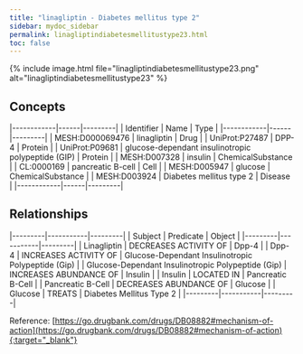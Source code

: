 ```yaml
---
title: "linagliptin - Diabetes mellitus type 2"
sidebar: mydoc_sidebar
permalink: linagliptindiabetesmellitustype23.html
toc: false 
---
```


{% include image.html file="linagliptindiabetesmellitustype23.png" alt="linagliptindiabetesmellitustype23" %}

## Concepts

|------------|------|---------|
| Identifier | Name | Type    |
|------------|------|---------|
| MESH:D000069476 | linagliptin | Drug |
| UniProt:P27487 | DPP-4 | Protein |
| UniProt:P09681 | glucose-dependant insulinotropic polypeptide (GIP) | Protein |
| MESH:D007328 | insulin | ChemicalSubstance |
| CL:0000169 | pancreatic B-cell | Cell |
| MESH:D005947 | glucose | ChemicalSubstance |
| MESH:D003924 | Diabetes mellitus type 2 | Disease |
|------------|------|---------|

## Relationships

|---------|-----------|---------|
| Subject | Predicate | Object  |
|---------|-----------|---------|
| Linagliptin | DECREASES ACTIVITY OF | Dpp-4 |
| Dpp-4 | INCREASES ACTIVITY OF | Glucose-Dependant Insulinotropic Polypeptide (Gip) |
| Glucose-Dependant Insulinotropic Polypeptide (Gip) | INCREASES ABUNDANCE OF | Insulin |
| Insulin | LOCATED IN | Pancreatic B-Cell |
| Pancreatic B-Cell | DECREASES ABUNDANCE OF | Glucose |
| Glucose | TREATS | Diabetes Mellitus Type 2 |
|---------|-----------|---------|

Reference: [https://go.drugbank.com/drugs/DB08882#mechanism-of-action](https://go.drugbank.com/drugs/DB08882#mechanism-of-action){:target="_blank"}